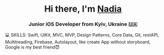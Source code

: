 <h1 align="center">Hi there, I'm <a href="https://t.me/nzvlnz" target="_blank">Nadia</a> 
<h3 align="center">Junior iOS Developer from Kyiv, Ukraine 🇺🇦</h3>

:computer: SKILLS: Swift, UIKit, MVC, MVP, Design Patterns, Core Data, Git, restAPI, Multitreading, Firebase, Autolayout, like create App without storyboard, Google is my best friend:smiling_imp:

<!---
nzvln/nzvln is a ✨ special ✨ repository because its `README.md` (this file) appears on your GitHub profile.
You can click the Preview link to take a look at your changes.
--->
